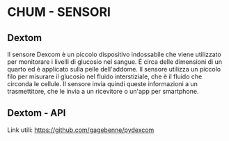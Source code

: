 # CHUM - SENSORI

## Dextom

Il sensore Dexcom è un piccolo dispositivo indossabile che viene utilizzato per monitorare i livelli di glucosio nel sangue. È circa delle dimensioni di un quarto ed è applicato sulla pelle dell'addome. Il sensore utilizza un piccolo filo per misurare il glucosio nel fluido interstiziale, che è il fluido che circonda le cellule. Il sensore invia quindi queste informazioni a un trasmettitore, che le invia a un ricevitore o un'app per smartphone.

## Dextom - API

Link utili: https://github.com/gagebenne/pydexcom 
